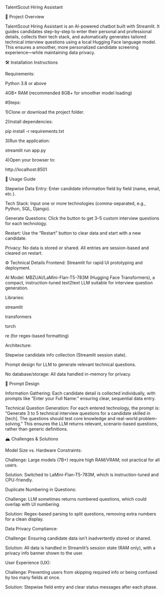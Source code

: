 TalentScout Hiring Assistant

📝 Project Overview

TalentScout Hiring Assistant is an AI-powered chatbot built with Streamlit.
It guides candidates step-by-step to enter their personal and professional details, collects their tech stack, and automatically generates tailored technical interview questions using a local Hugging Face language model.
This ensures a smoother, more personalized candidate screening experience—while maintaining data privacy.

🛠️ Installation Instructions

Requirements:

Python 3.8 or above

4GB+ RAM (recommended 8GB+ for smoother model loading)

#Steps:

1)Clone or download the project folder.

2)Install dependencies:

pip install -r requirements.txt

3)Run the application: 

streamlit run app.py

4)Open your browser to:
 
 http://localhost:8501

🚀 Usage Guide

Stepwise Data Entry:
Enter candidate information field by field (name, email, etc.).

Tech Stack:
Input one or more technologies (comma-separated, e.g., Python, SQL, Django).

Generate Questions:
Click the button to get 3–5 custom interview questions for each technology.

Restart:
Use the “Restart” button to clear data and start with a new candidate.

Privacy:
No data is stored or shared. All entries are session-based and cleared on restart.

⚙️ Technical Details
Frontend:
Streamlit for rapid UI prototyping and deployment.

AI Model:
MBZUAI/LaMini-Flan-T5-783M (Hugging Face Transformers),
a compact, instruction-tuned text2text LLM suitable for interview question generation.

Libraries:

streamlit

transformers

torch

re (for regex-based formatting)

Architecture:

Stepwise candidate info collection (Streamlit session state).

Prompt design for LLM to generate relevant technical questions.

No database/storage: All data handled in-memory for privacy.

🧠 Prompt Design

Information Gathering:
Each candidate detail is collected individually, with prompts like
“Enter your Full Name:” ensuring clear, sequential data entry.

Technical Question Generation:
For each entered technology, the prompt is:
“Generate 3 to 5 technical interview questions for a candidate skilled in [tech]. The questions should test core knowledge and real-world problem-solving.”
This ensures the LLM returns relevant, scenario-based questions, rather than generic definitions.


🏔️ Challenges & Solutions

Model Size vs. Hardware Constraints:

Challenge: Large models (7B+) require high RAM/VRAM; not practical for all users.

Solution: Switched to LaMini-Flan-T5-783M, which is instruction-tuned and CPU-friendly.

Duplicate Numbering in Questions:

Challenge: LLM sometimes returns numbered questions, which could overlap with UI numbering.

Solution: Regex-based parsing to split questions, removing extra numbers for a clean display.

Data Privacy Compliance:

Challenge: Ensuring candidate data isn’t inadvertently stored or shared.

Solution: All data is handled in Streamlit’s session state (RAM only), with a privacy info banner shown to the user.

User Experience (UX):

Challenge: Preventing users from skipping required info or being confused by too many fields at once.

Solution: Stepwise field entry and clear status messages after each phase.



